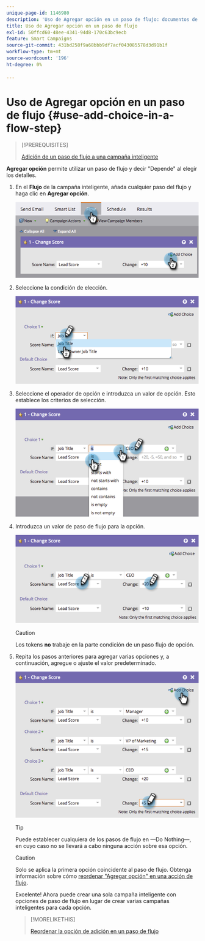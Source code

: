```yaml
---
unique-page-id: 1146980
description: 'Uso de Agregar opción en un paso de flujo: documentos de Marketo, documentación del producto'
title: Uso de Agregar opción en un paso de flujo
exl-id: 50ffcd60-48ee-4341-94d8-170c63bc9ecb
feature: Smart Campaigns
source-git-commit: 431bd258f9a68bbb9df7acf043085578d3d91b1f
workflow-type: tm+mt
source-wordcount: '196'
ht-degree: 0%

---
```


# Uso de Agregar opción en un paso de flujo {#use-add-choice-in-a-flow-step}

>[!PREREQUISITES]
>
>[Adición de un paso de flujo a una campaña inteligente](/help/marketo/product-docs/core-marketo-concepts/smart-campaigns/flow-actions/add-a-flow-step-to-a-smart-campaign.md)

**Agregar opción** permite utilizar un paso de flujo y decir &quot;Depende&quot; al elegir los detalles.

1. En el **Flujo** de la campaña inteligente, añada cualquier paso del flujo y haga clic en **Agregar opción**.

   ![](assets/image2014-9-22-11-3a58-3a20.png)

1. Seleccione la condición de elección.

   ![](assets/image2014-9-22-11-3a58-3a50.png)

1. Seleccione el operador de opción e introduzca un valor de opción. Esto establece los criterios de selección.

   ![](assets/image2014-9-22-11-3a58-3a54.png)

1. Introduzca un valor de paso de flujo para la opción.

   ![](assets/image2014-9-22-11-3a58-3a57.png)

   >[!CAUTION]
   >
   >Los tokens **no** trabaje en la parte condición de un paso flujo de opción.

1. Repita los pasos anteriores para agregar varias opciones y, a continuación, agregue o ajuste el valor predeterminado.

   ![](assets/image2014-9-22-11-3a58-3a59.png)

   >[!TIP]
   >
   >Puede establecer cualquiera de los pasos de flujo en —Do Nothing—, en cuyo caso no se llevará a cabo ninguna acción sobre esa opción.

   >[!CAUTION]
   >
   >Solo se aplica la primera opción coincidente al paso de flujo. Obtenga información sobre cómo  [reordenar &quot;Agregar opción&quot; en una acción de flujo](/help/marketo/product-docs/core-marketo-concepts/smart-campaigns/flow-actions/reorder-add-choice-in-a-flow-step.md).

   Excelente! Ahora puede crear una sola campaña inteligente con opciones de paso de flujo en lugar de crear varias campañas inteligentes para cada opción.

   >[!MORELIKETHIS]
   >
   >[Reordenar la opción de adición en un paso de flujo](/help/marketo/product-docs/core-marketo-concepts/smart-campaigns/flow-actions/reorder-add-choice-in-a-flow-step.md)
